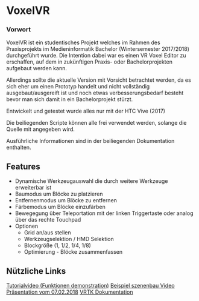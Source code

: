 # VoxelVR
### Vorwort
VoxelVR ist ein studentisches Projekt welches im Rahmen des Praxisprojekts im Medieninformatik Bachelor (Wintersemester 2017/2018) durchgeführt wurde. Die Intention dabei war es einen VR Voxel Editor zu erschaffen, auf dem in zukünftigen Praxis- oder Bachelorprojekten aufgebaut werden kann.

Allerdings sollte die aktuelle Version mit Vorsicht betrachtet werden, da es sich eher um einen Prototyp handelt und nicht vollständig ausgebaut/ausgereift ist und noch etwas verbesserungsbedarf besteht bevor man sich damit in ein Bachelorprojekt stürzt.

Entwickelt und getestet wurde alles nur mit der HTC Vive (2017) 

Die beiliegenden Scripte können alle frei verwendet werden, solange die Quelle mit angegeben wird. 

Ausführliche Informationen sind in der beiliegenden Dokumentation enthalten.

## Features

  - Dynamische Werkzeugauswahl die durch weitere Werkzeuge erweiterbar ist
  - Baumodus um Blöcke zu platzieren
  - Entfernenmodus um Blöcke zu entfernen
  - Färbemodus um Blöcke einzufärben
  - Bewegegung über Teleportation mit der linken Triggertaste oder analog über das rechte Touchpad
  - Optionen
    - Grid an/aus stellen
    - Werkzeugselektion / HMD Selektion
    - Blockgröße (1, 1/2, 1/4, 1/8)
    - Optimierung - Blöcke zusammenfassen

## Nützliche Links

[Tutorialvideo (Funktionen demonstration)](https://drive.google.com/open?id=1A7sidn2prJphgKm7-ZwpxAg_1dVXukJy)
[Beispiel szenenbau Video](https://drive.google.com/open?id=1rtUgFSF3OrKT6am4-4nj9wv42J20Hs4D)
[Präsentation vom 07.02.2018](https://drive.google.com/open?id=1G4HSoXkqhzQUHsqj4_FiWkNRyYQG0Ehi9RSB3gGbr0Q)
[VRTK Dokumentation](https://vrtoolkit.readme.io/docs/getting-started)



